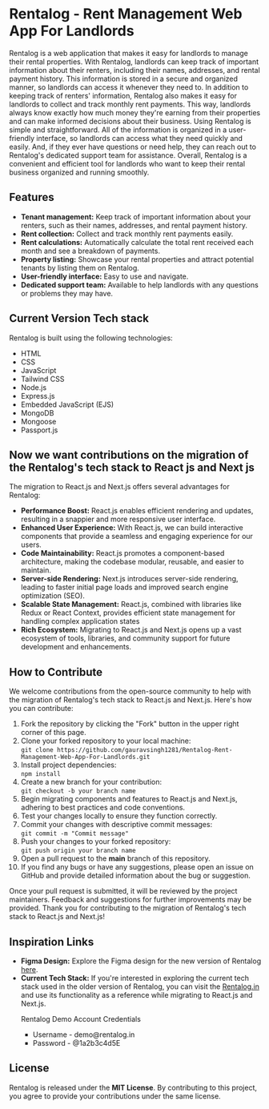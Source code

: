 # Rentalog - Rent Management Web App For Landlords
<p>Rentalog is a web application that makes it easy for landlords to manage their rental properties. With Rentalog, landlords can keep track of important information about their renters, including their names, addresses, and rental payment history. This information is stored in a secure and organized manner, so landlords can access it whenever they need to. In addition to keeping track of renters' information, Rentalog also makes it easy for landlords to collect and track monthly rent payments. This way, landlords always know exactly how much money they're earning from their properties and can make informed decisions about their business. Using Rentalog is simple and straightforward. All of the information is organized in a user-friendly interface, so landlords can access what they need quickly and easily. And, if they ever have questions or need help, they can reach out to Rentalog's dedicated support team for assistance. Overall, Rentalog is a convenient and efficient tool for landlords who want to keep their rental business organized and running smoothly.</p>
<h2>Features</h2>
<ul>
  <li><strong>Tenant management:</strong> Keep track of important information about your renters, such as their names, addresses, and rental payment history.</li>
  <li><strong>Rent collection:</strong> Collect and track monthly rent payments easily.</li>
  <li><strong>Rent calculations:</strong> Automatically calculate the total rent received each month and see a breakdown of payments.</li>
  <li><strong>Property listing:</strong> Showcase your rental properties and attract potential tenants by listing them on Rentalog.</li>
  <li><strong>User-friendly interface:</strong> Easy to use and navigate.</li>
  <li><strong>Dedicated support team:</strong> Available to help landlords with any questions or problems they may have.</li>
</ul>
<h2>Current Version Tech stack</h2>
<p>Rentalog is built using the following technologies:</p>
<ul>
<li>HTML</li>
<li>CSS</li>
<li>JavaScript</li>
<li>Tailwind CSS</li>
<li>Node.js</li>
<li>Express.js</li>
<li>Embedded JavaScript (EJS)</li>
<li>MongoDB</li> 
<li>Mongoose</li>
<li>Passport.js</li>
</ul>
<h2>Now we want contributions on the migration of the Rentalog's tech stack to React js and Next js</h2>
<p>The migration to React.js and Next.js offers several advantages for Rentalog:</p>
<ul>
  <li><strong>Performance Boost:</strong> React.js enables efficient rendering and updates, resulting in a snappier and more responsive user interface.</li>
  <li><strong>Enhanced User Experience:</strong> With React.js, we can build interactive components that provide a seamless and engaging experience for our users.</li>
  <li><strong>Code Maintainability:</strong> React.js promotes a component-based architecture, making the codebase modular, reusable, and easier to maintain.</li>
  <li><strong>Server-side Rendering:</strong> Next.js introduces server-side rendering, leading to faster initial page loads and improved search engine optimization (SEO).</li>
  <li><strong>Scalable State Management:</strong> React.js, combined with libraries like Redux or React Context, provides efficient state management for handling complex application states</li>
  <li><strong>Rich Ecosystem:</strong> Migrating to React.js and Next.js opens up a vast ecosystem of tools, libraries, and community support for future development and enhancements.
  </li>
</ul>
<h2>How to Contribute</h2>
<p>We welcome contributions from the open-source community to help with the migration of Rentalog's tech stack to React.js and Next.js. Here's how you can contribute:</p>
<ol>
  <li>Fork the repository by clicking the "Fork" button in the upper right corner of this page.</li>
  <li>Clone your forked repository to your local machine:<br>
    <code>git clone https://github.com/gauravsingh1281/Rentalog-Rent-Management-Web-App-For-Landlords.git</code>
  </li>
  <li>Install project dependencies:<br>
    <code>npm install
</code>
  </li>
  <li>Create a new branch for your contribution:<br>
    <code>git checkout -b your branch name 
</code>
  </li>
  <li>Begin migrating components and features to React.js and Next.js, adhering to best practices and code conventions.</li>
  <li>Test your changes locally to ensure they function correctly.</li>
  <li>Commit your changes with descriptive commit messages:<br>
    <code>git commit -m "Commit message"</code>
  </li>
  <li>Push your changes to your forked repository:<br>
    <code>git push origin your branch name</code>
  </li>
  <li>Open a pull request to the <strong>main</strong> branch of this repository.</li>
  <li>If you find any bugs or have any suggestions, please open an issue on GitHub and provide detailed information about the bug or suggestion.</li>
</ol>
<p>Once your pull request is submitted, it will be reviewed by the project maintainers. Feedback and suggestions for further improvements may be provided. Thank you for contributing to the migration of Rentalog's tech stack to React.js and Next.js!</p>
<h2>Inspiration Links</h2>
<ul>
  <li><strong>Figma Design:</strong> Explore the Figma design for the new version of Rentalog <a href="https://www.figma.com/file/9WhtUQT7s5ogTiDTp90PxI/RENTALOG-WEB-DESIGN?type=design&node-id=0-1&mode=design&t=ZNeyPXk16TlWB6I6-0">here</a>.</li>
  <li><strong>Current Tech Stack:</strong> If you're interested in exploring the current tech stack used in the older version of Rentalog, you can visit the <a href="https://rentalog-web-app.azurewebsites.net/">Rentalog.in</a> and use its functionality as a reference while migrating to React.js and Next.js.<br>
  <p>Rentalog Demo Account Credentials</p>
  <ul type="square">
    <li>Username - demo@rentalog.in</li>
    <li>Password - @1a2b3c4d5E</li>
  </ul>
  </li>
</ul>
<h2>License</h2>
<p>Rentalog is released under the <strong>MIT License</strong>. By contributing to this project, you agree to provide your contributions under the same license.</p>
